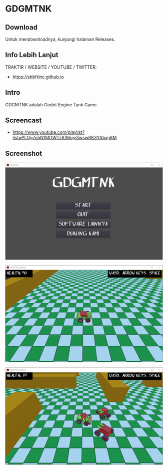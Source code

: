 # GDGMTNK

## Download

Untuk mendownloadnya, kunjungi halaman Releases.

## Info Lebih Lanjut

TRAKTIR / WEBSITE / YOUTUBE / TWITTER:

- https://shbfrlnc.github.io

## Intro

GDGMTNK adalah Godot Engine Tank Game.

## Screencast

- https://www.youtube.com/playlist?list=PLOg7o5N1MDWTzK36ojy3wswRK3YAbxg8M

## Screenshot

![ScreenShot](assets/GDGMTNK1.png?raw=true)

![ScreenShot](assets/GDGMTNK2.png?raw=true)

![ScreenShot](assets/GDGMTNK3.png?raw=true)
